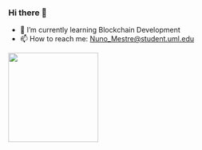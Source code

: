 ### Hi there 👋
- 🌱 I’m currently learning Blockchain Development
- 📫 How to reach me: Nuno_Mestre@student.uml.edu


<img height="180em" src="https://github-readme-stats.vercel.app/api?username=nunommestre&show_icons=true&hide_border=true&&count_private=true&include_all_commits=true&theme=merko" />
<!-- [![Top Langs](https://github-readme-stats.vercel.app/api/top-langs/?username=nunommestre)](https://github.com/anuraghazra/github-readme-stats) -->
